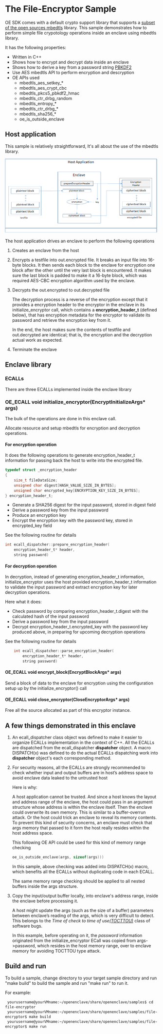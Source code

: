 # The File-Encryptor Sample

 OE SDK comes with a default crypto support library that supports a [subset of the open sources mbedtls](/docs/MbedtlsSupport.md) library. This sample demonstrates how to perform simple file crypotology operations inside an enclave using mbedtls library.
   
It has the following properties:

- Written in C++
- Shows how to encrypt and decrypt data inside an enclave
- Shows how to derive a key from a password string [PBKDF2](https://en.wikipedia.org/wiki/PBKDF2)
- Use AES mbedtls API to perform encryption and descryption
- OE APIs used
  - mbedtls_aes_setkey_*
  - mbedtls_aes_crypt_cbc
  - mbedtls_pkcs5_pbkdf2_hmac
  - mbedtls_ctr_drbg_random
  - mbedtls_entropy_*
  - mbedtls_ctr_drbg_*
  - mbedtls_sha256_*
  - oe_is_outside_enclave
  
## Host application

This sample is relatively straightforward, It's all about the use of the mbedtls library. 

![Sample components diagram](diagram.png)

The host application drives an enclave to perform the following operations

1. Creates an enclave from the host

2. Encrypts a testfile into out.encrypted file. It breaks an input file into 16-byte blocks. It then sends each block to the enclave for encryption one block after the other until the very last block is encountered. It makes sure the last block is padded to make it a 16-byte block, which was required AES-CBC encryption algorithm used by the enclave.

3. Decrypts the out.encrypted to out.decrypted file

    The decryption process is a reverse of the encryption except that it provides a encryption header to the encryptor in the enclave in its initialize_encryptor call, which contains a **encryption_header_t** (defined below), that has encryption metadata for the encryptor to validate its password and retrieve the encryption key from it.

   In the end, the host makes sure the contents of testfile and out.decrypted are identical; that is, the encryption and the decryption actual work as expected.

4. Terminate the enclave

## Enclave library

### ECALLs

  There are three ECALLs implemented inside the enclave library

### OE_ECALL void initialize_encryptor(EncryptInitializeArgs* args)

  The bulk of the operations are done in this enclave call.

   Allocate resource and setup mbedtls for encryption and decryption operations. 
   
#### For encryption operation

   It does the following operations to generate encryption_header_t information for passing back the host to write into the encrypted file.

  ```c
  typedef struct _encryption_header
  {
      size_t fileDataSize;
      unsigned char digest[HASH_VALUE_SIZE_IN_BYTES];
      unsigned char encrypted_key[ENCRYPTION_KEY_SIZE_IN_BYTES];
  } encryption_header_t;
  ```

  - Generate a SHA256 digest for the input password, stored in digest field
  - Derive a password key from the input password
  - Produce an encryption key
  - Encrypt the encryption key with the password key, stored in encrypted_key field

See the following routine for details

```c
int ecall_dispatcher::prepare_encryption_header(
    encryption_header_t* header,
    string password)
```
    
#### For decryption operation 

 In decryption, instead of generating encryption_header_t information, initialize_encryptor uses the host provided encryption_header_t information to validate the input password and extract encryption key for later decryption operations.
 
 Here what it does:
 
 - Check password by comparing encryption_header_t.digest with the calculated hash of the input password
 - Derive a password key from the input password
 - Decrypt encryption_header_t.encrypted_key with the password key produced above, in preparing for upcoming decryption operations
 
 
 
See the following routine for details

```c
    int ecall_dispatcher::parse_encryption_header(
        encryption_header_t* header,
        string password)
```

#### OE_ECALL void encrypt_block(EncryptBlockArgs* args)

Send a block of data to the enclave for encryption using the configuration setup up by the initialize_encryptor() call

#### OE_ECALL void close_encryptor(CloseEncryptorArgs* args)
  
   Free all the source allocated as part of this encryptor instance.
 
## A few things demonstrated in this enclave

1. An ecall_dispatcher class object was defined to make it easier to organize ECALLs implementation in the context of C++. All the ECALLs are dispatched from the ecall_dispatcher **dispatcher** object. A macro DISPATCH(x) was defined to do the actual ECALLs dispatching work into **dispatcher** object's each corresponding method.

2. For security reasons, all the ECALLs are strongly recommended to check whether input and output buffers are in host’s address space to avoid enclave data leaked to the untrusted host

    Here is why:

    A host application cannot be trusted. And since a host knows the layout and address range of the enclave, the host could pass in an argument structure whose address is within the enclave itself. Then the enclave could overwrite its own memory. This is similar to a buffer-overrun attack. Or the host could trick an enclave to reveal its memory contents. To prevent this kind of security concerns, an enclave must check that args memory that passed to it form the host really resides within the host address space.

    This following OE API could be used for this kind of memory range checking

    ```c
    oe_is_outside_enclave(args, sizeof(args)))
    ```

    In this sample, above checking was added into DISPATCH(x) macro, which benefits all the ECALLs without duplicating code in each ECALL. 

    The same memory range checking should be applied to all nested buffers inside the args structure.
 
3. Copy the input/output buffer locally, into enclave's address range, inside the enclave before processing it.

    A host might update the args (such as the size of a buffer) parameters between enclave’s reading of the args, which is very difficult to detect. This belongs to the *Time of check to time of use[(TOCTTOU)](https://en.wikipedia.org/wiki/Time_of_check_to_time_of_use)* class of software bugs.

    In this example, before operating on it, the *password* information originated from the initialize_encryptor ECall was copied from args->password, which resides in the host memory range, over to enclave memory for avoiding TOCTTOU type attack.


## Build and run

To build a sample, change directory to your target sample directory and run "make build" to build the sample and run "make run" to run it.

For example:

     yourusername@yourVMname:~/openenclave/share/openenclave/samples$ cd file-encryptor
     yourusername@yourVMname:~/openenclave/share/openenclave/samples/file-encryptor$ make build
     yourusername@yourVMname:~/openenclave/share/openenclave/samples/file-encryptor$ make run
